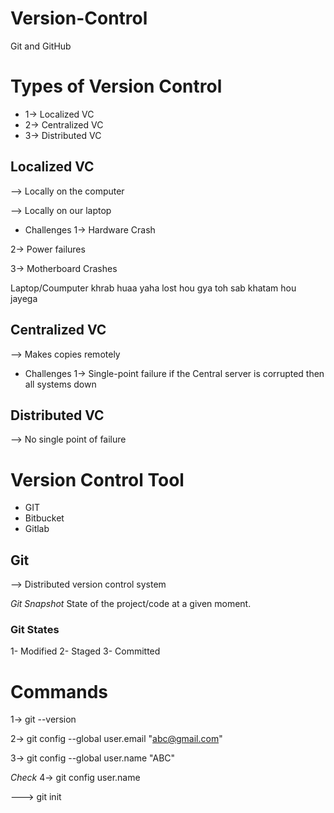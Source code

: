# Version-Control
Git and GitHub

# Types of Version Control
* 1-> Localized VC
* 2-> Centralized VC
* 3-> Distributed VC

 ## Localized VC
 --> Locally on the computer
 
 --> Locally on our laptop
 * Challenges
 1-> Hardware Crash
   
 2-> Power failures
 
 3-> Motherboard Crashes
 
 Laptop/Coumputer khrab huaa yaha lost hou gya toh sab khatam hou jayega


 ## Centralized VC
 --> Makes copies remotely 
 * Challenges
 1-> Single-point failure
 if the Central server is corrupted then all systems down

 ## Distributed VC
 --> No single point of failure

 # Version Control Tool
 * GIT
 * Bitbucket
 * Gitlab

 ## Git
 --> Distributed version control system

 *Git Snapshot*
 State of the project/code at a given moment.


### Git States
1- Modified
2- Staged
3- Committed

# Commands
1-> git --version

2-> git config --global user.email "abc@gmail.com"

3-> git config --global user.name "ABC"

*Check* 
4-> git config user.name

--->  git init
